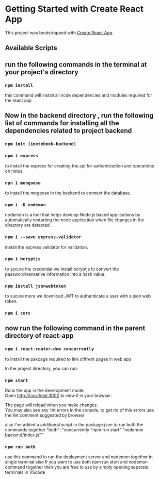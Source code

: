 # Getting Started with Create React App

This project was bootstrapped with [Create React App](https://github.com/facebook/create-react-app).

## Available Scripts


## run the following commands in the terminal at your project's directory

### `npm install`
this command will install all node dependencies and modules required for the react app

## Now in the backend directory , run the following  list of commands for installing all the dependencies related to project backend

### `npm init (inotebook-backend)`

### `npm i express`
to install the express for creating the api for authenticatiion and operations  on notes.

### `npn i mongoose`
to install the mogoose in the backend to connect the database.

### `npm i -D nodemon`
nodemon is a tool that helps develop Node.js based applications by automatically restarting the node application when file changes in the directory are detected.

### `npm i --save express-validator`
install the express validator for validation.

### `npm i bcryptjs`
to secure the credential we install bcryptjs to convert the password/sensetive information into a hash  value.

### `npm install jsonwebtoken`
to sucure more we download JWT to authenticate a user with a json web token.

### `npm i cors`

## now run the following command in the parent directory of react-app

### `npm i react-router-dom concurrently`
to install the pakcage required to link diffrent pages in web app

In the project directory, you can run:

### `npm start`

Runs the app in the development mode.\
Open [http://localhost:3000](http://localhost:3000) to view it in your browser.

The page will reload when you make changes.\
You may also see any lint errors in the console.
to  get rid of this errors use the lint comment suggested by browser

also I've added a additional script in the package.json to run both the commands together
"both": "concurrently \"npm run start\" \"nodemon backend/index.js\""

### `npm run both`
use this command to run the deployment server and nodemon together in single terminal
also If you want to use both npm run start and nodemon command together then you are free to use by simply opening seperate terminals in VScode